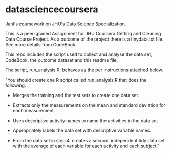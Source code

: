 # datasciencecoursera
Jani's coursework on JHU's Data Science Specialization.

This is a peer-graded Assignment for JHU Coursera Getting and Cleaning Data Course Project. As a 
outcome of the project there is a tinydata.txt file. See more details from CodeBook.

This repo includes the script used to collect and analyse the data set, CodeBook, the outcome dataset 
and this readme file.

The script, run_analysis.R, behaves as the per instructions attached below.

"You should create one R script called run_analysis.R that does the following.

- Merges the training and the test sets to create one data set.

- Extracts only the measurements on the mean and standard deviation for each measurement.

- Uses descriptive activity names to name the activities in the data set

- Appropriately labels the data set with descriptive variable names.

- From the data set in step 4, creates a second, independent tidy data set with the average of each variable for each activity and each subject."
